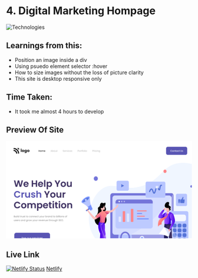 # 4. Digital Marketing Hompage

![Technologies](https://img.shields.io/badge/Tech%20Used-HTML5%20CSS3-orange)

## Learnings from this:

- Position an image inside a div
- Using psuedo element selector :hover
- How to size images without the loss of picture clarity
- This site is desktop responsive only

## Time Taken:

- It took me almost 4 hours to develop

## Preview Of Site

![Preview](thumbnail.png)

## Live Link
[![Netlify Status](https://api.netlify.com/api/v1/badges/9f2172b7-845e-4564-a70b-d772af0a5de9/deploy-status)](https://app.netlify.com/sites/lcoproject14/deploys)
[Netlify](https://lcoproject14.netlify.app)
